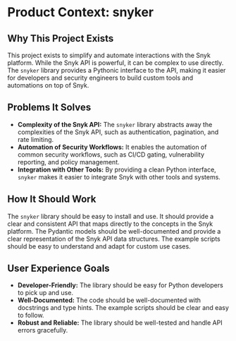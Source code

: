 # Product Context: snyker

## Why This Project Exists

This project exists to simplify and automate interactions with the Snyk platform. While the Snyk API is powerful, it can be complex to use directly. The `snyker` library provides a Pythonic interface to the API, making it easier for developers and security engineers to build custom tools and automations on top of Snyk.

## Problems It Solves

-   **Complexity of the Snyk API:** The `snyker` library abstracts away the complexities of the Snyk API, such as authentication, pagination, and rate limiting.
-   **Automation of Security Workflows:** It enables the automation of common security workflows, such as CI/CD gating, vulnerability reporting, and policy management.
-   **Integration with Other Tools:** By providing a clean Python interface, `snyker` makes it easier to integrate Snyk with other tools and systems.

## How It Should Work

The `snyker` library should be easy to install and use. It should provide a clear and consistent API that maps directly to the concepts in the Snyk platform. The Pydantic models should be well-documented and provide a clear representation of the Snyk API data structures. The example scripts should be easy to understand and adapt for custom use cases.

## User Experience Goals

-   **Developer-Friendly:** The library should be easy for Python developers to pick up and use.
-   **Well-Documented:** The code should be well-documented with docstrings and type hints. The example scripts should be clear and easy to follow.
-   **Robust and Reliable:** The library should be well-tested and handle API errors gracefully.
